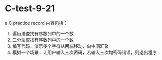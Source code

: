 # C-test-9-21
a C practice record 内容包括：<br>
1. 遍历法查找有序数列中的一个数<br>
2. 二分法查找有序数列中的一个数<br>
3. 编写代码，演示多个字符从两端移动，向中间汇聚<br>
4. 模拟一个场景：让用户输入三次密码，若输入三次均密码错误，则退出程序<br>

